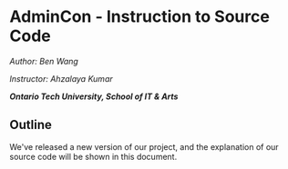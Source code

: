 # AdminCon - Instruction to Source Code

_Author: Ben Wang_

_Instructor: Ahzalaya Kumar_

_**Ontario Tech University, School of IT & Arts**_



## Outline

We've released a new version of our project, and the explanation of our source code will be shown in this document.

